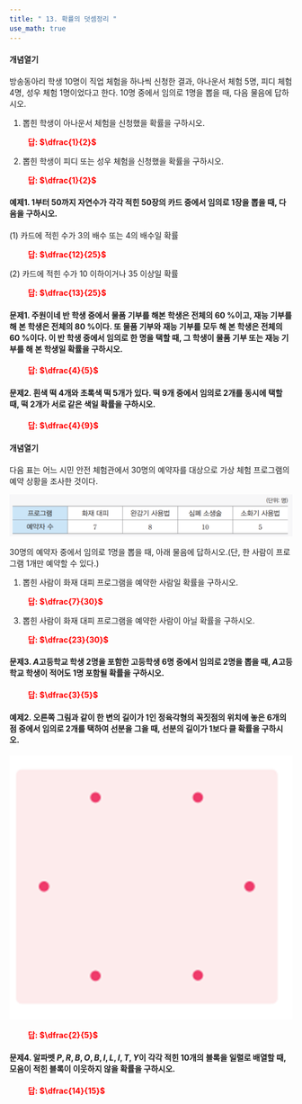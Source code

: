 ```yaml
---
title: " 13. 확률의 덧셈정리 "
use_math: true
---
```


#### 개념열기

방송동아리 학생 10명이 직업 체험을 하나씩 신청한 결과, 아나운서 체험 5명, 피디 체험 4명, 성우 체험 1명이었다고 한다. 10명 중에서 임의로 1명을 뽑을 때, 다음 물음에 답하시오.

1. 뽑힌 학생이 아나운서 체험을 신청했을 확률을 구하시오.

**<span style="color: red;">$\qquad$답: $\dfrac{1}{2}$</span>**

2. 뽑힌 학생이 피디 또는 성우 체험을 신청했을 확률을 구하시오.

**<span style="color: red;">$\qquad$답: $\dfrac{1}{2}$</span>**

#### 예제1. 1부터 50까지 자연수가 각각 적힌 50장의 카드 중에서 임의로 1장을 뽑을 때, 다음을 구하시오.

(1) 카드에 적힌 수가 3의 배수 또는 4의 배수일 확률

**<span style="color: red;">$\qquad$답: $\dfrac{12}{25}$</span>**

(2) 카드에 적힌 수가 10 이하이거나 35 이상일 확률

**<span style="color: red;">$\qquad$답: $\dfrac{13}{25}$</span>**


#### 문제1. 주원이네 반 학생 중에서 물품 기부를 해본 학생은 전체의 60 $\%$이고, 재능 기부를 해 본 학생은 전체의 80 $\%$이다. 또 물품 기부와 재능 기부를 모두 해 본 학생은 전체의 60 $\%$이다. 이 반 학생 중에서 임의로 한 명을 택할 때, 그 학생이 물품 기부 또는 재능 기부를 해 본 학생일 확률을 구하시오.

**<span style="color: red;">$\qquad$답: $\dfrac{4}{5}$</span>**


#### 문제2. 흰색 떡 4개와 초록색 떡 5개가 있다. 떡 9개 중에서 임의로 2개를 동시에 택할 때, 떡 2개가 서로 같은 색일 확률을 구하시오.

**<span style="color: red;">$\qquad$답: $\dfrac{4}{9}$</span>**


#### 개념열기

다음 표는 어느 시민 안전 체험관에서 30명의 예약자를 대상으로 가상 체험 프로그램의 예약 상황을 조사한 것이다.

<img src="/assets/Pasted image 20240401093018.png"/>

30명의 예약자 중에서 임의로 1명을 뽑을 때, 아래 물음에 답하시오.(단, 한 사람이 프로그램 1개만 예약할 수 있다.)

1. 뽑힌 사람이 화재 대피 프로그램을 예약한 사람일 확률을 구하시오.

**<span style="color: red;">$\qquad$답: $\dfrac{7}{30}$</span>**

3. 뽑힌 사람이 화재 대피 프로그램을 예약한 사람이 아닐 확률을 구하시오. 

**<span style="color: red;">$\qquad$답: $\dfrac{23}{30}$</span>**


#### 문제3. $A$고등학교 학생 2명을 포함한 고등학생 6명 중에서 임의로 2명을 뽑을 때, $A$고등학교 학생이 적어도 1명 포함될 확률을 구하시오. 

**<span style="color: red;">$\qquad$답: $\dfrac{3}{5}$</span>**



#### 예제2. 오른쪽 그림과 같이 한 변의 길이가 1인 정육각형의 꼭짓점의 위치에 놓은 6개의 점 중에서 임의로 2개를 택하여 선분을 그을 때, 선분의 길이가 1보다 클 확률을 구하시오.

<img src="/assets/Pasted image 20240401093106.png"/>

**<span style="color: red;">$\qquad$답: $\dfrac{2}{5}$</span>**


#### 문제4. 알파벳 $P,R,B,O,B,I,L,I,T,Y$이 각각 적힌 10개의 블록을 일렬로 배열할 때, 모음이 적힌 블록이 이웃하지 않을 확률을 구하시오.

**<span style="color: red;">$\qquad$답: $\dfrac{14}{15}$</span>**